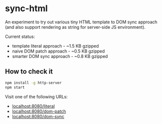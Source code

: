 # sync-html

An experiment to try out various tiny HTML template to DOM sync approach
(and also support rendering as string for server-side JS environment).

Current status:

* template literal approach - ~1.5 KB gzipped
* naive DOM patch approach - ~0.5 KB gzipped
* smarter DOM sync approach - ~0.8 KB gzipped

## How to check it

```sh
npm install -g http-server
npm start
```

Visit one of the following URLs:

* [localhost:8080/literal](http://localhost:8080/literal)
* [localhost:8080/dom-patch](http://localhost:8080/dom-patch)
* [localhost:8080/dom-sync](http://localhost:8080/dom-sync)
